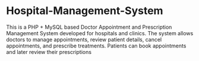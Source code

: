 # Hospital-Management-System
This is a PHP + MySQL based Doctor Appointment and Prescription Management System developed for hospitals and clinics. The system allows doctors to manage appointments, review patient details, cancel appointments, and prescribe treatments. Patients can book appointments and later review their prescriptions
